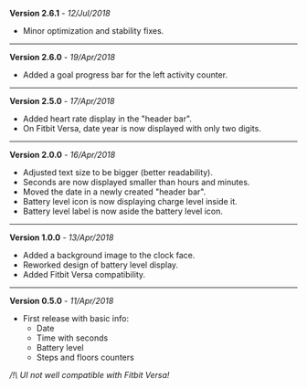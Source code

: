 **Version 2.6.1** - _12/Jul/2018_
- Minor optimization and stability fixes.

* * *

**Version 2.6.0** - _19/Apr/2018_
- Added a goal progress bar for the left activity counter.

* * *

**Version 2.5.0** - _17/Apr/2018_
- Added heart rate display in the "header bar".
- On Fitbit Versa, date year is now displayed with only two digits.

* * *

**Version 2.0.0** - _16/Apr/2018_
- Adjusted text size to be bigger (better readability).
- Seconds are now displayed smaller than hours and minutes.
- Moved the date in a newly created "header bar".
- Battery level icon is now displaying charge level inside it.
- Battery level label is now aside the battery level icon.

* * *

**Version 1.0.0** - _13/Apr/2018_
- Added a background image to the clock face.
- Reworked design of battery level display.
- Added Fitbit Versa compatibility.

* * *

**Version 0.5.0** - _11/Apr/2018_
- First release with basic info: 
    - Date
    - Time with seconds
    - Battery level
    - Steps and floors counters

*/!\ UI not well compatible with Fitbit Versa!*

